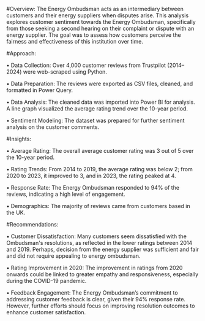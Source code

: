 #Overview: 
The Energy Ombudsman acts as an intermediary between customers and their energy suppliers when disputes arise. This analysis explores customer sentiment towards the Energy Ombudsman, specifically from those seeking a second hearing on their complaint or dispute with an energy supplier. The goal was to assess how customers perceive the fairness and effectiveness of this institution over time.

#Approach:

•	Data Collection: Over 4,000 customer reviews from Trustpilot (2014–2024) were web-scraped using Python.

•	Data Preparation: The reviews were exported as CSV files, cleaned, and formatted in Power Query.

•	Data Analysis: The cleaned data was imported into Power BI for analysis. A line graph visualized the average rating trend over the 10-year period.

•	Sentiment Modeling: The dataset was prepared for further sentiment analysis on the customer comments.

#Insights:

•	Average Rating: The overall average customer rating was 3 out of 5 over the 10-year period.

•	Rating Trends: From 2014 to 2019, the average rating was below 2; from 2020 to 2023, it improved to 3, and in 2023, the rating peaked at 4.

•	Response Rate: The Energy Ombudsman responded to 94% of the reviews, indicating a high level of engagement.

•	Demographics: The majority of reviews came from customers based in the UK.

#Recommendations:

•	Customer Dissatisfaction: Many customers seem dissatisfied with the Ombudsman's resolutions, as reflected in the lower ratings between 2014 and 2019. Perhaps, decision from the energy supplier was sufficient and fair and did not require appealing to energy ombudsman.

•	Rating Improvement in 2020: The improvement in ratings from 2020 onwards could be linked to greater empathy and responsiveness, especially during the COVID-19 pandemic.

•	Feedback Engagement: The Energy Ombudsman’s commitment to addressing customer feedback is clear, given their 94% response rate. However, further efforts should focus on improving resolution outcomes to enhance customer satisfaction.

